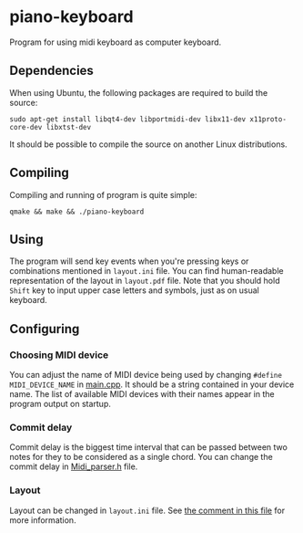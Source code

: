 piano-keyboard
==============

Program for using midi keyboard as computer keyboard.

Dependencies
------------

When using Ubuntu, the following packages are required to build the source:

    sudo apt-get install libqt4-dev libportmidi-dev libx11-dev x11proto-core-dev libxtst-dev
    
It should be possible to compile the source on another Linux distributions.

Compiling
---------

Compiling and running of program is quite simple:

    qmake && make && ./piano-keyboard
    
Using
-----

The program will send key events when you're pressing keys or combinations mentioned in `layout.ini` file.
You can find human-readable representation of the layout in `layout.pdf` file. Note that you should hold
`Shift` key to input upper case letters and symbols, just as on usual keyboard.

Configuring
-----------

### Choosing MIDI device

You can adjust the name of MIDI device being used by changing `#define MIDI_DEVICE_NAME` in 
[main.cpp](https://github.com/Riateche/piano-keyboard/blob/master/main.cpp#L8). 
It should be a string contained in your device name. The list of available MIDI devices with their names
appear in the program output on startup.

### Commit delay

Commit delay is the biggest time interval that can be passed between two notes for they to be considered as
a single chord. You can change the commit delay in 
[Midi_parser.h](https://github.com/Riateche/piano-keyboard/blob/master/Midi_parser.h#L28) file.

### Layout

Layout can be changed in `layout.ini` file. 
See [the comment in this file](https://github.com/Riateche/piano-keyboard/blob/master/layout.ini#L1-19) 
for more information.
